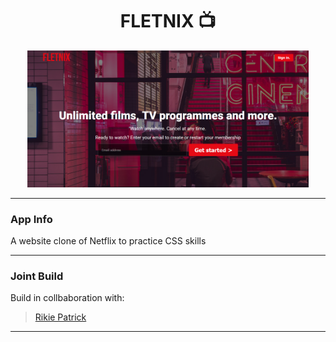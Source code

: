 <div id="header" align="center">
<h1>
FLETNIX 📺
</h1>
<img src='./src/assets/app-snap.png' width='450' >
</div>

---

### App Info

A website clone of Netflix to practice CSS skills

---

### Joint Build

Build in collbaboration with:

> <a href='https://github.com/1sAndZeros'>Rikie Patrick</a>

---
